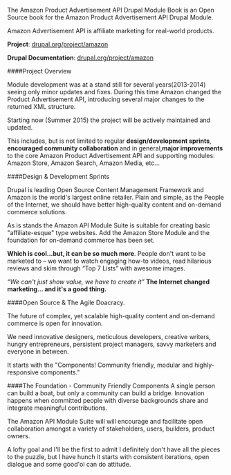 The Amazon Product Advertisement API Drupal Module Book is an Open Source book for the Amazon Product Advertisement API Drupal Module.

Amazon Advertisement API is affiliate marketing for real-world products.

**Project**: [drupal.org/project/amazon](drupal.org/project/amazon)

**Drupal Documentation**: [drupal.org/project/amazon](drupal.org/project/amazon/documentation)


####Project Overview

Module development was at a stand still for several years(2013-2014) seeing only minor updates and fixes. During this time Amazon changed the Product Advertisement API, introducing several major changes to the returned XML structure.

Starting now (Summer 2015) the project will be actively maintained and updated.

This includes, but is not limited to regular **design/development sprints**, **encouraged community collaboration** and in general,**major improvements** to the core Amazon Product Advertisement API and supporting modules: Amazon Store, Amazon Search, Amazon Media, etc...

####Design & Development Sprints

Drupal is leading Open Source Content Management Framework and Amazon is the world's largest online retailer. Plain and simple, as the People of the Internet, we should have better high-quality content and on-demand commerce solutions.

As is stands the Amazon API Module Suite is suitable for creating basic "affiliate-esque" type websites. Add the Amazon Store Module and the foundation for on-demand commerce has been set.

**Which is cool...but, it can be so much more**. People don't want to be marketed to – we want to watch engaging how-to videos, read hilarious reviews and skim through “Top 7 Lists” with awesome images.

*“We can't just show value, we have to create it”* **The Internet changed marketing... and it's a good thing.**

####Open Source & The Agile Doacracy. 

The future of complex, yet scalable high-quality content and on-demand commerce is open for innovation.

We need innovative designers, meticulous developers, creative writers, hungry entrepreneurs, persistent project managers, savvy marketers and everyone in between.

It starts with the "Components! Community friendly, modular and highly-responsive components."

####The Foundation - Community Friendly Components
A single person can build a boat, but only a community can build a bridge. Innovation happens when committed people with diverse backgrounds share and integrate meaningful contributions.

The Amazon API Module Suite will will encourage and facilitate open collaboration amongst a variety of stakeholders, users, builders, product owners.

A lofty goal and I'll be the first to admit I definitely don't have all the pieces to the puzzle, but I have hunch it starts with consistent iterations, open dialogue and some good'ol can do attitude. 